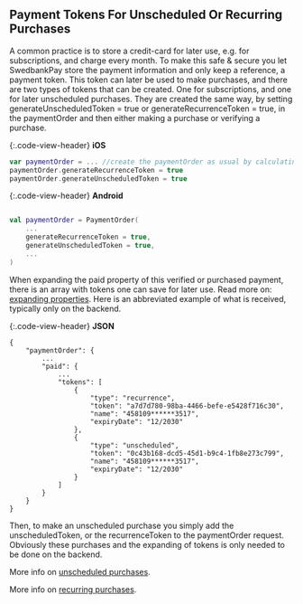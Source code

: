 ## Payment Tokens For Unscheduled Or Recurring Purchases

A common practice is to store a credit-card for later use, e.g. for
subscriptions, and charge every month. To make this safe & secure you let
SwedbankPay store the payment information and only keep a reference, a payment
token. This token can later be used to make purchases, and there are two types
of tokens that can be created. One for subscriptions, and one for later
unscheduled purchases. They are created the same way, by setting
generateUnscheduledToken = true or generateRecurrenceToken = true, in the
paymentOrder and then either making a purchase or verifying a purchase.

{:.code-view-header}
**iOS**

```swift
var paymentOrder = ... //create the paymentOrder as usual by calculating price, etc
paymentOrder.generateRecurrenceToken = true
paymentOrder.generateUnscheduledToken = true
```

{:.code-view-header}
**Android**

```kotlin

val paymentOrder = PaymentOrder(
    ...
    generateRecurrenceToken = true,
    generateUnscheduledToken = true,
    ...
)
```

When expanding the paid property of this verified or purchased payment, there is
an array with tokens one can save for later use. Read more on: [expanding
properties][expanding_properties]. Here is an abbreviated example of what is
received, typically only on the backend.

{:.code-view-header}
**JSON**

```http
{
    "paymentOrder": {
        ...
        "paid": {
            ...
            "tokens": [
                {
                    "type": "recurrence",
                    "token": "a7d7d780-98ba-4466-befe-e5428f716c30",
                    "name": "458109******3517",
                    "expiryDate": "12/2030"
                },
                {
                    "type": "unscheduled",
                    "token": "0c43b168-dcd5-45d1-b9c4-1fb8e273c799",
                    "name": "458109******3517",
                    "expiryDate": "12/2030"
                }
            ]
        }
    }
}
```

Then, to make an unscheduled purchase you simply add the unscheduledToken, or
the recurrenceToken to the paymentOrder request. Obviously these purchases and
the expanding of tokens is only needed to be done on the backend.

More info on [unscheduled purchases][unscheduled].

More info on [recurring purchases][recur].

[expanding_properties]: https://developer.swedbankpay.com/resources/fundamental-principles#expansion
[unscheduled]: https://developer.swedbankpay.com/checkout-v3/payments-only/features/optional/unscheduled
[recur]: https://developer.swedbankpay.com/checkout-v3/payments-only/features/optional/recur
